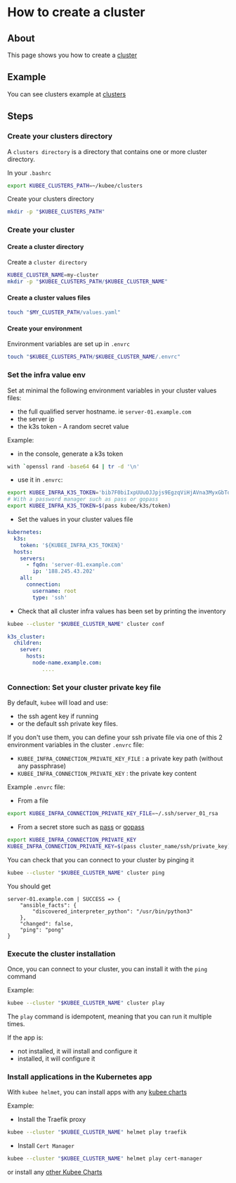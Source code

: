 # How to create a cluster

## About

This page shows you how to create a [cluster](cluster.md)

## Example

You can see clusters example at [clusters](../../resources/clusters/README.md)

## Steps

### Create your clusters directory

A `clusters directory` is a directory that contains one or more cluster directory.

In your `.bashrc`
```bash
export KUBEE_CLUSTERS_PATH=~/kubee/clusters
```
Create your clusters directory
```bash
mkdir -p "$KUBEE_CLUSTERS_PATH"
```

### Create your cluster

#### Create a cluster directory

Create a `cluster directory`
```bash
KUBEE_CLUSTER_NAME=my-cluster
mkdir -p "$KUBEE_CLUSTERS_PATH/$KUBEE_CLUSTER_NAME"
```

#### Create a cluster values files

```bash
touch "$MY_CLUSTER_PATH/values.yaml" 
```

#### Create your environment

Environment variables are set up in `.envrc`

```bash
touch "$KUBEE_CLUSTERS_PATH/$KUBEE_CLUSTER_NAME/.envrc"
```


### Set the infra value env

Set at minimal the following environment variables in your cluster values files:  
* the full qualified server hostname. ie `server-01.example.com`
* the server ip
* the k3s token - A random secret value

Example:
* in the console, generate a k3s token
```bash
with `openssl rand -base64 64 | tr -d '\n'
```
* use it in `.envrc`:
```bash
export KUBEE_INFRA_K3S_TOKEN='bib7F0biIxpUUuOJJpjs9EgzqViHjAVna3MyxGbTq++gjXf6tm7y5c7' # don't change it
# With a password manager such as pass or gopass
export KUBEE_INFRA_K3S_TOKEN=$(pass kubee/k3s/token) 
```
* Set the values in your cluster values file
```yaml
kubernetes:
  k3s:
    token: '${KUBEE_INFRA_K3S_TOKEN}'
  hosts:
    servers:
      - fqdn: 'server-01.example.com'
        ip: '188.245.43.202'
    all:
      connection:
        username: root
        type: 'ssh'
```


* Check that all cluster infra values has been set by printing the inventory
```bash
kubee --cluster "$KUBEE_CLUSTER_NAME" cluster conf
```
```yaml
k3s_cluster:
  children:
    server:
      hosts:
        node-name.example.com: 
           ....
```

### Connection: Set your cluster private key file

By default, `kubee` will load and use:
* the ssh agent key if running
* or the default ssh private key files.

If you don't use them, you can define your ssh private file via one of this 2 environment variables in the cluster `.envrc` file:
* `KUBEE_INFRA_CONNECTION_PRIVATE_KEY_FILE` : a private key path (without any passphrase)
* `KUBEE_INFRA_CONNECTION_PRIVATE_KEY` : the private key content

Example `.envrc` file:
* From a file
```bash
export KUBEE_INFRA_CONNECTION_PRIVATE_KEY_FILE=~/.ssh/server_01_rsa
```
* From a secret store such as [pass](https://www.passwordstore.org/) or [gopass](https://www.gopass.pw/)
```bash
export KUBEE_INFRA_CONNECTION_PRIVATE_KEY
KUBEE_INFRA_CONNECTION_PRIVATE_KEY=$(pass cluster_name/ssh/private_key)
```


You can check that you can connect to your cluster by pinging it
```bash
kubee --cluster "$KUBEE_CLUSTER_NAME" cluster ping
```
You should get
```
server-01.example.com | SUCCESS => {
    "ansible_facts": {
        "discovered_interpreter_python": "/usr/bin/python3"
    },
    "changed": false,
    "ping": "pong"
}
```

### Execute the cluster installation

Once, you can connect to your cluster, you can install it with the `ping` command

Example:
```bash
kubee --cluster "$KUBEE_CLUSTER_NAME" cluster play
```

The `play` command is idempotent, meaning that you can run it multiple times. 

If the app is:
* not installed, it will install and configure it 
* installed, it will configure it


### Install applications in the Kubernetes app


With `kubee helmet`, you can install apps with any [kubee charts](kubee-helmet-chart.md)

Example:
* Install the Traefik proxy
```bash
kubee --cluster "$KUBEE_CLUSTER_NAME" helmet play traefik
```
* Install `Cert Manager`
```bash
kubee --cluster "$KUBEE_CLUSTER_NAME" helmet play cert-manager
```
or install any [other Kubee Charts ](../../README.md#list-of-charts)

